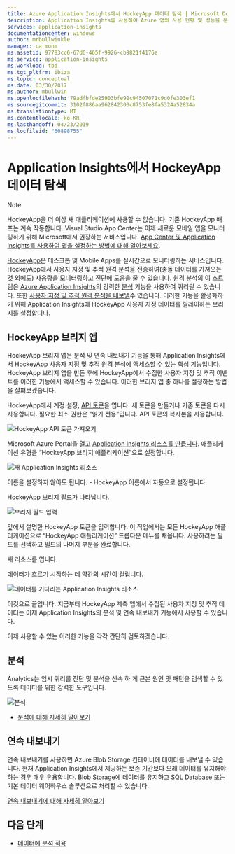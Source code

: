 ```yaml
---
title: Azure Application Insights에서 HockeyApp 데이터 탐색 | Microsoft Docs
description: Application Insights를 사용하여 Azure 앱의 사용 현황 및 성능을 분석합니다.
services: application-insights
documentationcenter: windows
author: mrbullwinkle
manager: carmonm
ms.assetid: 97783cc6-67d6-465f-9926-cb9821f4176e
ms.service: application-insights
ms.workload: tbd
ms.tgt_pltfrm: ibiza
ms.topic: conceptual
ms.date: 03/30/2017
ms.author: mbullwin
ms.openlocfilehash: 79adfbfde25903bfe92c94507071c9d0fe303ef1
ms.sourcegitcommit: 3102f886aa962842303c8753fe8fa5324a52834a
ms.translationtype: MT
ms.contentlocale: ko-KR
ms.lasthandoff: 04/23/2019
ms.locfileid: "60898755"
---
```

# <a name="exploring-hockeyapp-data-in-application-insights"></a>Application Insights에서 HockeyApp 데이터 탐색

> [!NOTE]
> HockeyApp을 더 이상 새 애플리케이션에 사용할 수 없습니다. 기존 HockeyApp 배포는 계속 작동합니다. Visual Studio App Center는 이제 새로운 모바일 앱을 모니터링하기 위해 Microsoft에서 권장하는 서비스입니다. [App Center 및 Application Insights를 사용하여 앱을 설정하는 방법에 대해 알아보세요](../../azure-monitor/learn/mobile-center-quickstart.md).

[HockeyApp](https://azure.microsoft.com/services/hockeyapp/)은 데스크톱 및 Mobile Apps를 실시간으로 모니터링하는 서비스입니다. HockeyApp에서 사용자 지정 및 추적 원격 분석을 전송하여(충돌 데이터를 가져오는 것 외에도) 사용량을 모니터링하고 진단에 도움을 줄 수 있습니다. 원격 분석의 이 스트림은 [Azure Application Insights](../../azure-monitor/app/analytics.md)의 강력한 [분석](../../azure-monitor/app/app-insights-overview.md) 기능을 사용하여 쿼리될 수 있습니다. 또한 [사용자 지정 및 추적 원격 분석을 내보낼](export-telemetry.md)수 있습니다. 이러한 기능을 활성화하기 위해 Application Insights에 HockeyApp 사용자 지정 데이터를 릴레이하는 브리지를 설정합니다.

## <a name="the-hockeyapp-bridge-app"></a>HockeyApp 브리지 앱
HockeyApp 브리지 앱은 분석 및 연속 내보내기 기능을 통해 Application Insights에서 HockeyApp 사용자 지정 및 추적 원격 분석에 액세스할 수 있는 핵심 기능입니다. HockeyApp 브리지 앱을 만든 후에 HockeyApp에서 수집한 사용자 지정 및 추적 이벤트를 이러한 기능에서 액세스할 수 있습니다. 이러한 브리지 앱 중 하나를 설정하는 방법을 살펴보겠습니다.

HockeyApp에서 계정 설정, [API 토큰](https://rink.hockeyapp.net/manage/auth_tokens)을 엽니다. 새 토큰을 만들거나 기존 토큰을 다시 사용합니다. 필요한 최소 권한은 "읽기 전용"입니다. API 토큰의 복사본을 사용합니다.

![HockeyApp API 토큰 가져오기](./media/hockeyapp-bridge-app/01.png)

Microsoft Azure Portal을 열고 [Application Insights 리소스를 만듭니다](../../azure-monitor/app/create-new-resource.md ). 애플리케이션 유형을 “HockeyApp 브리지 애플리케이션”으로 설정합니다.

![새 Application Insights 리소스](./media/hockeyapp-bridge-app/02.png)

이름을 설정하지 않아도 됩니다. - HockeyApp 이름에서 자동으로 설정됩니다.

HockeyApp 브리지 필드가 나타납니다. 

![브리지 필드 입력](./media/hockeyapp-bridge-app/03.png)

앞에서 설명한 HockeyApp 토큰을 입력합니다. 이 작업에서는 모든 HockeyApp 애플리케이션으로 “HockeyApp 애플리케이션” 드롭다운 메뉴를 채웁니다. 사용하려는 필드를 선택하고 필드의 나머지 부분을 완료합니다. 

새 리소스를 엽니다. 

데이터가 흐르기 시작하는 데 약간의 시간이 걸립니다.

![데이터를 기다리는 Application Insights 리소스](./media/hockeyapp-bridge-app/04.png)

이것으로 끝입니다. 지금부터 HockeyApp 계측 앱에서 수집된 사용자 지정 및 추적 데이터는 이제 Application Insights의 분석 및 연속 내보내기 기능에서 사용할 수 있습니다.

이제 사용할 수 있는 이러한 기능을 각각 간단히 검토하겠습니다.

## <a name="analytics"></a>분석
Analytics는 임시 쿼리를 진단 및 분석을 신속 하 게 근본 원인 및 패턴을 검색할 수 있도록 데이터를 위한 강력한 도구입니다.

![분석](./media/hockeyapp-bridge-app/05.png)

* [분석에 대해 자세히 알아보기](../../azure-monitor/log-query/get-started-portal.md)

## <a name="continuous-export"></a>연속 내보내기
연속 내보내기를 사용하면 Azure Blob Storage 컨테이너에 데이터를 내보낼 수 있습니다. 현재 Application Insights에서 제공하는 보존 기간보다 오래 데이터를 유지해야 하는 경우 매우 유용합니다. Blob Storage에 데이터를 유지하고 SQL Database 또는 기본 데이터 웨어하우스 솔루션으로 처리할 수 있습니다.

[연속 내보내기에 대해 자세히 알아보기](export-telemetry.md)

## <a name="next-steps"></a>다음 단계
* [데이터에 분석 적용](../../azure-monitor/log-query/get-started-portal.md)

